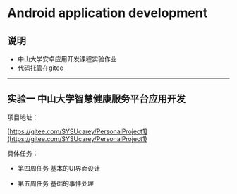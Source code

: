 # Android application development
## 说明

- 中山大学安卓应用开发课程实验作业
- 代码托管在gitee

***

## 实验一 中山大学智慧健康服务平台应用开发

项目地址：

[https://gitee.com/SYSUcarey/PersonalProject1](https://gitee.com/SYSUcarey/PersonalProject1)

具体任务：

- 第四周任务  基本的UI界面设计

- 第五周任务  基础的事件处理

  